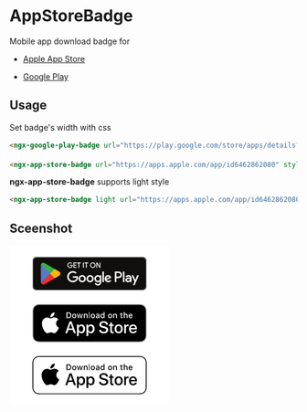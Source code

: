 # AppStoreBadge

Mobile app download badge for

- [Apple App Store](https://developer.apple.com/app-store/marketing/guidelines/)

- [Google Play](https://play.google.com/intl/en_us/badges/)

## Usage

Set badge's width with css

```html
<ngx-google-play-badge url="https://play.google.com/store/apps/details?id=xyz.wikylyu.totk" style="width:200px;display:block;"></ngx-google-play-badge>

<ngx-app-store-badge url="https://apps.apple.com/app/id6462862080" style="width:200px;display:block;margin-top:20px;"></ngx-app-store-badge>
```

**ngx-app-store-badge** supports light style

```html
<ngx-app-store-badge light url="https://apps.apple.com/app/id6462862080" style="width:200px;display:block;margin-top:20px;"></ngx-app-store-badge>
```

## Sceenshot

![screenshot](https://raw.githubusercontent.com/wikylyu-xyz/ngx-app-store-badge/master/sceenshot/screenshot2.png)
